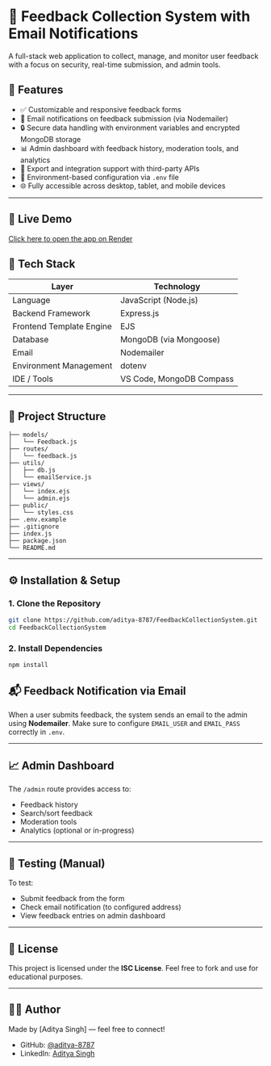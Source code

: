 
# 📝 Feedback Collection System with Email Notifications

A full-stack web application to collect, manage, and monitor user feedback with a focus on security, real-time submission, and admin tools.

## 🚀 Features

- ✅ Customizable and responsive feedback forms
- 📧 Email notifications on feedback submission (via Nodemailer)
- 🔒 Secure data handling with environment variables and encrypted MongoDB storage
- 📊 Admin dashboard with feedback history, moderation tools, and analytics
- 🔁 Export and integration support with third-party APIs
- 🔐 Environment-based configuration via `.env` file
- 🌐 Fully accessible across desktop, tablet, and mobile devices

---


## 🔗 Live Demo
[Click here to open the app on Render](https://feedbackcollectionsystem-9mh8.onrender.com)


## 🧱 Tech Stack

| Layer | Technology |
|-------|------------|
| Language | JavaScript (Node.js) |
| Backend Framework | Express.js |
| Frontend Template Engine | EJS |
| Database | MongoDB (via Mongoose) |
| Email | Nodemailer |
| Environment Management | dotenv |
| IDE / Tools | VS Code, MongoDB Compass |

---

## 📁 Project Structure

```
├── models/
│   └── Feedback.js
├── routes/
│   └── feedback.js
├── utils/
│   ├── db.js
│   └── emailService.js
├── views/
│   └── index.ejs
│   └── admin.ejs
├── public/
│   └── styles.css
├── .env.example
├── .gitignore
├── index.js
├── package.json
└── README.md
```

---

## ⚙️ Installation & Setup

### 1. Clone the Repository
```bash
git clone https://github.com/aditya-8787/FeedbackCollectionSystem.git
cd FeedbackCollectionSystem
```

### 2. Install Dependencies
```bash
npm install
```


## 📬 Feedback Notification via Email

When a user submits feedback, the system sends an email to the admin using **Nodemailer**. Make sure to configure `EMAIL_USER` and `EMAIL_PASS` correctly in `.env`.

---

## 📈 Admin Dashboard

The `/admin` route provides access to:
- Feedback history
- Search/sort feedback
- Moderation tools
- Analytics (optional or in-progress)

---

## 🧪 Testing (Manual)

To test:
- Submit feedback from the form
- Check email notification (to configured address)
- View feedback entries on admin dashboard

---

## 📄 License

This project is licensed under the **ISC License**. Feel free to fork and use for educational purposes.

---

## 🙋‍♂️ Author

Made by [Aditya Singh] — feel free to connect!

- GitHub: [@aditya-8787](https://github.com/aditya-8787)
- LinkedIn: [Aditya Singh](https://www.linkedin.com/in/aditya8787/)


